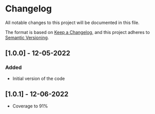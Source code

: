 # Changelog

All notable changes to this project will be documented in this file.

The format is based on [Keep a Changelog](https://keepachangelog.com/en/1.0.0/),
and this project adheres to [Semantic Versioning](https://semver.org/spec/v2.0.0.html).

## [1.0.0] - 12-05-2022

### Added

- Initial version of the code

## [1.0.1] - 12-06-2022

- Coverage to 91%